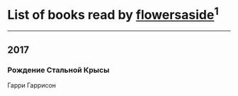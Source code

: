 # List of books read by [flowersaside](http://vk.com/id208860954)<sup>1</sup>
---

## 2017

### Рождение Стальной Крысы
Гарри Гаррисон



